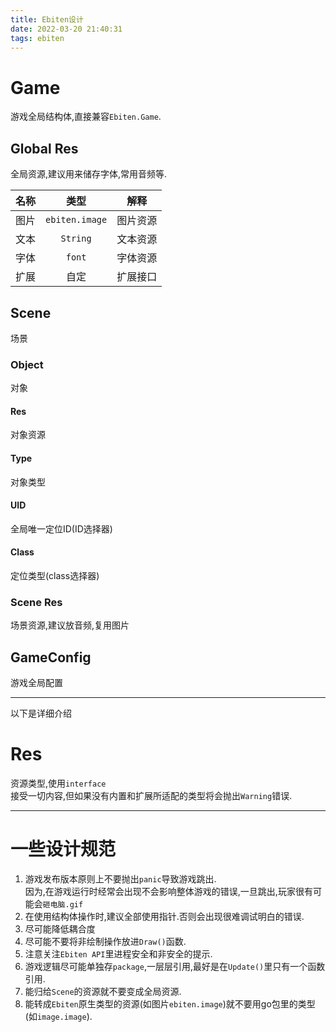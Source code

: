 ```yaml
---
title: Ebiten设计
date: 2022-03-20 21:40:31
tags: ebiten
---
```


# Game 
游戏全局结构体,直接兼容`Ebiten.Game`.

## Global Res
全局资源,建议用来储存字体,常用音频等.

|名称|类型|解释|
:--------------:|:--------------:|:--------------:|
|图片|`ebiten.image`|图片资源|
|文本|`String`|文本资源|
|字体|`font`|字体资源|
|扩展|自定|扩展接口|

## Scene
场景

### Object
对象

#### Res
对象资源

#### Type
对象类型

#### UID
全局唯一定位ID(ID选择器)

#### Class 
定位类型(class选择器)

### Scene Res
场景资源,建议放音频,复用图片

## GameConfig
游戏全局配置


---
以下是详细介绍

# Res
资源类型,使用`interface`  
接受一切内容,但如果没有内置和扩展所适配的类型将会抛出`Warning`错误.


---

# 一些设计规范

1. 游戏发布版本原则上不要抛出`panic`导致游戏跳出.  
因为,在游戏运行时经常会出现不会影响整体游戏的错误,一旦跳出,玩家很有可能会`砸电脑.gif`  
2. 在使用结构体操作时,建议全部使用指针.否则会出现很难调试明白的错误.  
3. 尽可能降低耦合度
4. 尽可能不要将非绘制操作放进`Draw()`函数.
5. 注意关注`Ebiten API`里进程安全和非安全的提示.
6. 游戏逻辑尽可能单独存`package`,一层层引用,最好是在`Update()`里只有一个函数引用.
6. 能归给`Scene`的资源就不要变成全局资源.
7. 能转成`Ebiten`原生类型的资源(如图片`ebiten.image`)就不要用go包里的类型(如`image.image`). 